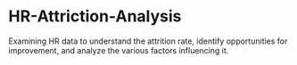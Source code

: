 # HR-Attriction-Analysis
Examining HR data to understand the attrition rate, identify opportunities for improvement, and analyze the various factors influencing it.
